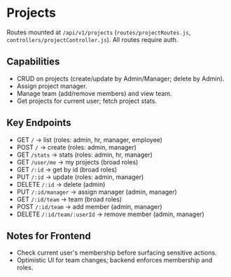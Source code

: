 # Projects

Routes mounted at `/api/v1/projects` (`routes/projectRoutes.js`, `controllers/projectController.js`). All routes require auth.

## Capabilities
- CRUD on projects (create/update by Admin/Manager; delete by Admin).
- Assign project manager.
- Manage team (add/remove members) and view team.
- Get projects for current user; fetch project stats.

## Key Endpoints
- GET `/` → list (roles: admin, hr, manager, employee)
- POST `/` → create (roles: admin, manager)
- GET `/stats` → stats (roles: admin, hr, manager)
- GET `/user/me` → my projects (broad roles)
- GET `/:id` → get by id (broad roles)
- PUT `/:id` → update (roles: admin, manager)
- DELETE `/:id` → delete (admin)
- PUT `/:id/manager` → assign manager (admin, manager)
- GET `/:id/team` → team (broad roles)
- POST `/:id/team` → add member (admin, manager)
- DELETE `/:id/team/:userId` → remove member (admin, manager)

## Notes for Frontend
- Check current user's membership before surfacing sensitive actions.
- Optimistic UI for team changes; backend enforces membership and roles.
